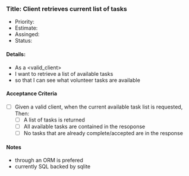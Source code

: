 
### Title: Client retrieves current list of tasks
- Priority:
- Estimate:
- Assinged:
- Status:
#### Details:
- As a <valid_client>
- I want to retrieve a list of available tasks
- so that I can see what volunteer tasks are available
#### Acceptance Criteria
- [ ] Given a valid client, when the current available task list is requested, Then:
  - [ ] A list of tasks is returned
  - [ ] All available tasks are contained in the resoponse
  - [ ] No tasks that are already complete/accepted are in the response
#### Notes  
- through an ORM is prefered
- currently SQL backed by sqlite 